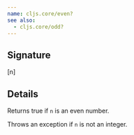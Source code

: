 ```yaml
---
name: cljs.core/even?
see also:
  - cljs.core/odd?
---
```


## Signature
[n]


## Details

Returns true if `n` is an even number.

Throws an exception if `n` is not an integer.
